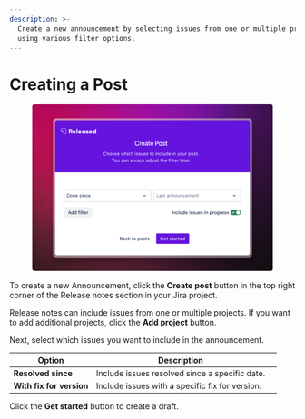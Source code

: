 ```yaml
---
description: >-
  Create a new announcement by selecting issues from one or multiple projects
  using various filter options.
---
```


# Creating a Post

<figure><img src="../../.gitbook/assets/Create Post.png" alt=""><figcaption></figcaption></figure>

To create a new Announcement, click the **Create post** button in the top right corner of the Release notes section in your Jira project.

Release notes can include issues from one or multiple projects. If you want to add additional projects, click the **Add project** button.

Next, select which issues you want to include in the announcement.&#x20;

<table><thead><tr><th>Option</th><th>Description</th><th data-hidden></th></tr></thead><tbody><tr><td><strong>Resolved since</strong> </td><td>Include issues resolved since a specific date.</td><td></td></tr><tr><td><strong>With fix for version</strong> </td><td>Include issues with a specific fix for version. </td><td></td></tr></tbody></table>

Click the **Get started** button to create a draft. &#x20;
